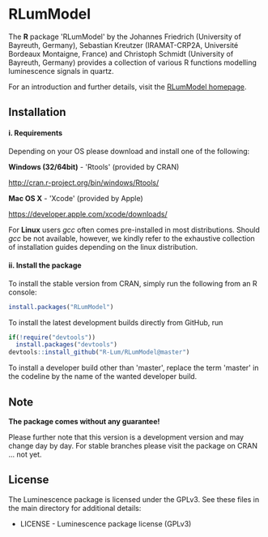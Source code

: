 # RLumModel

The **R** package 'RLumModel' by the Johannes Friedrich (University of Bayreuth, Germany), 
Sebastian Kreutzer (IRAMAT-CRP2A, Université Bordeaux Montaigne, France) and Christoph Schmidt 
(University of Bayreuth, Germany)
provides a collection of various R functions modelling luminescence signals in quartz.

For an introduction and further details, visit the [RLumModel homepage](http://model.r-luminescence.de).

## Installation

#### i. Requirements

Depending on your OS please download and install one of the following:

**Windows (32/64bit)** - 'Rtools' (provided by CRAN)

   http://cran.r-project.org/bin/windows/Rtools/

**Mac OS X** - 'Xcode' (provided by Apple)

   https://developer.apple.com/xcode/downloads/

For **Linux** users *gcc* often comes pre-installed in most distributions. Should *gcc* be not available, however, we kindly refer to the exhaustive collection of installation guides depending on the linux distribution.

#### ii. Install the package

To install the stable version from CRAN, simply run the following from an R console:

```r
install.packages("RLumModel")
```

To install the latest development builds directly from GitHub, run

```r
if(!require("devtools"))
  install.packages("devtools")
devtools::install_github("R-Lum/RLumModel@master")
```

To install a developer build other than 'master', replace the term 'master' in the codeline by the name
of the wanted developer build. 


## Note

**The package comes without any guarantee!**

Please further note that this version is a development version and may change day by day. For stable branches please visit
the package on CRAN ... not yet.

## License

The Luminescence package is licensed under the GPLv3. See these files in the main directory for additional details: 

- LICENSE - Luminescence package license (GPLv3)
